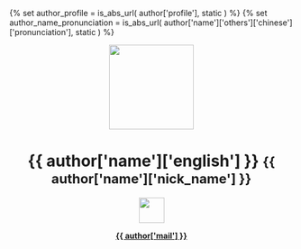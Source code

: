 {% set author_profile = is_abs_url( author['profile'], static ) %}
{% set author_name_pronunciation = is_abs_url( author['name']['others']['chinese']['pronunciation'], static ) %}

<center>
<div align="center">  
<img width="150px" src="{{ author_profile }}">

# **{{ author['name']['english'] }}** <small> {{ author['name']['nick_name'] }} </small>

<img height="45px" src="{{ author_name_pronunciation }}">

<a href="mailto: {{ author['mail'] }}">
    
**{{ author['mail'] }}**

</a>
</div>
</center>
